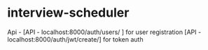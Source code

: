 # interview-scheduler

Api - [API - localhost:8000/auth/users/ ] for user registration 
      [API - localhost:8000/auth/jwt/create/] for token auth
